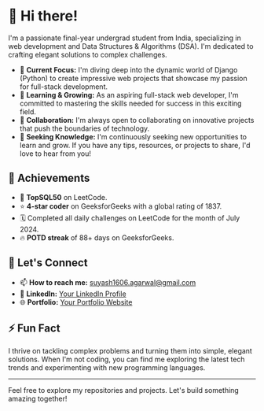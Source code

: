 # 👋 Hi there!

I'm a passionate final-year undergrad student from India, specializing in web development and Data Structures & Algorithms (DSA). I'm dedicated to crafting elegant solutions to complex challenges. 

- 🔭 **Current Focus:** I'm diving deep into the dynamic world of Django (Python) to create impressive web projects that showcase my passion for full-stack development.
- 🌱 **Learning & Growing:** As an aspiring full-stack web developer, I'm committed to mastering the skills needed for success in this exciting field.
- 👯 **Collaboration:** I'm always open to collaborating on innovative projects that push the boundaries of technology.
- 🤔 **Seeking Knowledge:** I'm continuously seeking new opportunities to learn and grow. If you have any tips, resources, or projects to share, I'd love to hear from you!

## 🌟 Achievements

- 🏅 **TopSQL50** on LeetCode.
- ⭐ **4-star coder** on GeeksforGeeks with a global rating of 1837.
- 🗓️ Completed all daily challenges on LeetCode for the month of July 2024.
- 🔥 **POTD streak** of 88+ days on GeeksforGeeks.

## 💬 Let's Connect

- 📫 **How to reach me:** [suyash1606.agarwal@gmail.com](mailto:suyash1606.agarwal@gmail.com)
- 💼 **LinkedIn:** [Your LinkedIn Profile](https://www.linkedin.com/in/suyash-agarwal-847362224/)
- 🌐 **Portfolio:** [Your Portfolio Website](https://suyashhagarwal.github.io/My-Portfolio/)

## ⚡ Fun Fact

I thrive on tackling complex problems and turning them into simple, elegant solutions. When I'm not coding, you can find me exploring the latest tech trends and experimenting with new programming languages.

---

Feel free to explore my repositories and projects. Let's build something amazing together!
